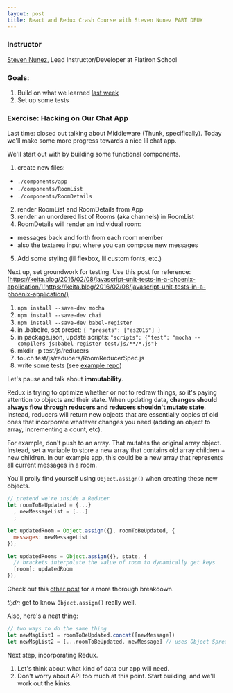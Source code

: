 ```yaml
---
layout: post
title: React and Redux Crash Course with Steven Nunez PART DEUX
---
```


### Instructor

[Steven Nunez](https://github.com/StevenNunez), Lead Instructor/Developer at Flatiron School

### Goals:

1. Build on what we learned [last week](http://blog.kate-travers.com/react-redux-crash-course/)
2. Set up some tests

### Exercise: Hacking on Our Chat App

Last time: closed out talking about Middleware (Thunk, specifically). Today we'll make some more progress towards a nice lil chat app.

We'll start out with by building some functional components.

1. create new files:
  - `./components/app`
  - `./components/RoomList`
  - `./components/RoomDetails`
2. render RoomList and RoomDetails from App
3. render an unordered list of Rooms (aka channels) in RoomList
4. RoomDetails will render an individual room:
  - messages back and forth from each room member
  - also the textarea input where you can compose new messages
5. Add some styling (lil flexbox, lil custom fonts, etc.)

Next up, set groundwork for testing. Use this post for reference: [https://keita.blog/2016/02/08/javascript-unit-tests-in-a-phoenix-application/](https://keita.blog/2016/02/08/javascript-unit-tests-in-a-phoenix-application/)

1. `npm install --save-dev mocha`
2. `npm install --save-dev chai`
3. `npm install --save-dev babel-register`
4. in .babelrc, set preset: `{ "presets": ["es2015"] }`
5. in package.json, update scripts: `"scripts": {"test": "mocha --compilers js:babel-register test/js/**/*.js"}`
6. mkdir -p test/js/reducers
7. touch test/js/reducers/RoomReducerSpec.js
8. write some tests (see [example repo](https://github.com/StevenNunez/redux_chat_hedgehog))

Let's pause and talk about **immutability**.

Redux is trying to optimize whether or not to redraw things, so it's paying attention to objects and their state. When updating data, **changes should always flow through reducers and reducers shouldn't mutate state**. Instead, reducers will return new objects that are essentially copies of old ones that incorporate whatever changes you need (adding an object to array, incrementing a count, etc).

For example, don't push to an array. That mutates the original array object. Instead, set a variable to store a new array that contains old array children + new children. In our example app, this could be a new array that represents all current messages in a room.

You'll prolly find yourself using `Object.assign()` when creating these new objects.

```javascript
// pretend we're inside a Reducer
let roomToBeUpdated = {...}
  , newMessageList = [...]
  ;

let updatedRoom = Object.assign({}, roomToBeUpdated, {
  messages: newMessageList
});

let updatedRooms = Object.assign({}, state, {
  // brackets interpolate the value of room to dynamically get keys
  [room]: updatedRoom
});
```

Check out this [other post](http://reactkungfu.com/2015/08/pros-and-cons-of-using-immutability-with-react-js/) for a more thorough breakdown.

_tl;dr:_ get to know `Object.assign()` really well.


Also, here's a neat thing:

```javascript
// two ways to do the same thing
let newMsgList1 = roomToBeUpdated.concat([newMessage])
let newMsgList2 = [...roomToBeUpdated, newMessage] // uses Object Spread operator
```

Next step, incorporating Redux.

1. Let's think about what kind of data our app will need.
2. Don't worry about API too much at this point. Start building, and we'll work out the kinks.




